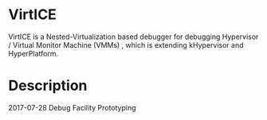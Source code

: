 # VirtICE
VirtICE is a Nested-Virtualization based debugger for debugging Hypervisor / Virtual Monitor Machine (VMMs) , which is extending kHypervisor and HyperPlatform.

# Description

2017-07-28    Debug Facility Prototyping
